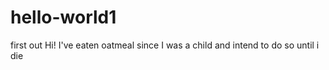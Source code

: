 # hello-world1
first out
Hi!
I've eaten oatmeal since I was a child and intend to do so until i die
